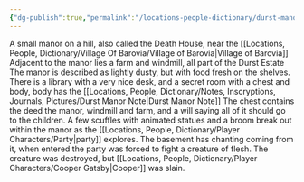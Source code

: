 ```yaml
---
{"dg-publish":true,"permalink":"/locations-people-dictionary/durst-manor/","tags":["Location"]}
---
```


A small manor on a hill, also called the Death House, near the [[Locations, People, Dictionary/Village Of Barovia/Village of Barovia\|Village of Barovia]]
Adjacent to the manor lies a farm and windmill, all part of the Durst Estate
The manor is described as lightly dusty, but with food fresh on the shelves.
There is a library with a very nice desk, and a secret room with a chest and body, body has the [[Locations, People, Dictionary/Notes, Inscryptions, Journals, Pictures/Durst Manor Note\|Durst Manor Note]]
The chest contains the deed the manor, windmill and farm, and a will saying all of it should go to the children.
A few scuffles with animated statues and a broom break out within the manor as the [[Locations, People, Dictionary/Player Characters/Party\|party]] explores.
The basement has chanting coming from it, when entered the party was forced to fight a creature of flesh. The creature was destroyed, but [[Locations, People, Dictionary/Player Characters/Cooper Gatsby\|Cooper]] was slain.
